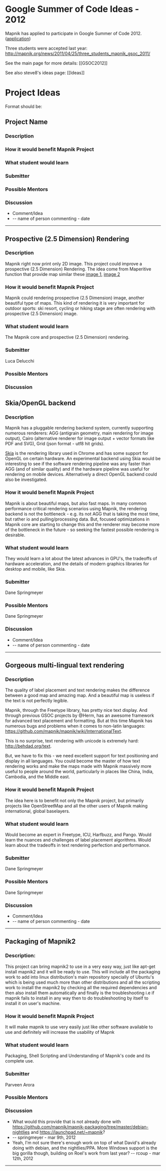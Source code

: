 # Google Summer of Code Ideas - 2012

Mapnik has applied to participate in Google Summer of Code 2012. ([application](Gsoc2012-application))

Three students were accepted last year: http://mapnik.org/news/2011/04/25/three_students_mapnik_gsoc_2011/

See the main page for more details: [[GSOC2012]]

See also steve8's ideas page: [[Ideas]]


# Project Ideas

Format should be:

## Project Name
### Description
### How it would benefit Mapnik Project
### What student would learn
### Submitter
### Possible Mentors
### Discussion
  * Comment/Idea
   * -- name of person commenting - date

----

## Prospective (2.5 Dimension) Rendering 
### Description
Mapnik right now print only 2D image. This project could improve a prospective (2.5 Dimension) Rendering. The idea come from Maperitive function that provide map similar these [image 1](http://images2.gazzettaobjects.it/static_images/ciclismo/giroditalia/2012/tappa_19_S03.jpg), [image 2](http://www.gazzetta.it/Speciali/Giroditalia/2011/immagini/zoom/tappa_15_s.jpg)
### How it would benefit Mapnik Project
Mapnik could rendering prospective (2.5 Dimension) image, another beautiful type of maps. This kind of rendering it is very important for outdoor sports: ski resort, cycling or hiking stage are often rendering with  prospective (2.5 Dimension) image.
### What student would learn
The Mapnik core and prospective (2.5 Dimension) rendering.
### Submitter
Luca Delucchi
### Possible Mentors
### Discussion

## Skia/OpenGL backend

### Description

Mapnik has a pluggable rendering backend system, currently supporting numerous renderers: AGG (antigrain geometry, main rendering for image output), Cairo (alternative renderer for image output + vector formats like PDF and SVG), Grid (json format - utf8 hit grids).

[Skia](http://code.google.com/p/skia/) is the rendering library used in Chrome and has some support for OpenGL on certain hardware. An experimental backend using Skia would be interesting to see if the software rendering pipeline was any faster than AGG (and of similar quality) and if the hardware pipeline was useful for rendering on mobile devices. Alternatively a direct OpenGL backend could also be investigated.

### How it would benefit Mapnik Project

Mapnik is about beautiful maps, but also fast maps. In many common performance critical rendering scenarios using Mapnik, the rendering backend is not the bottleneck - e.g. its not AGG that is taking the most time, but rather io and pulling/processing data. But, focused optimizations in Mapnik core are starting to change this and the renderer may become more of the bottleneck in the future - so seeking the fastest possible rendering is desirable.

### What student would learn
They would learn a lot about the latest advances in GPU's, the tradeoffs of hardware acceleration, and the details of modern graphics libraries for desktop and mobile, like Skia.

### Submitter

Dane Springmeyer

### Possible Mentors

Dane Springmeyer

### Discussion
  * Comment/Idea
   * -- name of person commenting - date

----

## Gorgeous multi-lingual text rendering

### Description

The quality of label placement and text rendering makes the difference between a good map and amazing map. And a beautiful map is useless if the text is not perfectly legible.

Mapnik, through the Freetype library, has pretty nice text display. And through previous GSOC projects by @Herm, has an awesome framework for advanced text placement and formatting. But at this time Mapnik has numerous bugs and problems when it comes to non-latin languages: https://github.com/mapnik/mapnik/wiki/InternationalText.

This is no surprise, text rendering with unicode is extremely hard: http://behdad.org/text.

But, we have to fix this - we need excellent support for text positioning and display in all languages. You could become the master of how text rendering works and make the maps made with Mapnik massively more useful to people around the world, particularly in places like China, India, Cambodia, and the Middle east.

### How it would benefit Mapnik Project

The idea here is to benefit not only the Mapnik project, but primarily projects like OpenStreetMap and all the other users of Mapnik making international, global baselayers.

### What student would learn

Would become an expert in Freetype, ICU, Harfbuzz, and Pango. Would learn the nuances and challenges of label placement algorithms. Would learn about the tradeoffs in text rendering perfection and performance.

### Submitter

Dane Springmeyer

### Possible Mentors

Dane Springmeyer

### Discussion
  * Comment/Idea
   * -- name of person commenting - date

----

## Packaging of Mapnik2
### Description:
This project can bring mapnik2 to use in a very easy way, just like apt-get install mapnik2 and it will be ready to use. This will include all the packaging work to add into linux distribution's main repository specially of Ubuntu's which is being used much more than other distributions and all the scripting work to install the mapnik2 by checking all the required dependencies and then also install them automatically and finally is the troubleshooting i.e if mapnik fails to install in any way then to do troubleshooting by itself to install it on user's machine.
### How it would benefit Mapnik Project
It will make mapnik to use very easily just like other software available to use and definitely will increase the usability of Mapnk  
### What student would learn
Packaging, Shell Scripting and Understanding of Mapnik's code and its complete use. 
### Submitter
Parveen Arora

### Possible Mentors

### Discussion
  * What would this provide that is not already done with https://github.com/mapnik/mapnik-packaging/tree/master/debian-nightlies and https://launchpad.net/~mapnik?
   * -- springmeyer - mar 9th, 2012
  * Yeah, I'm not sure there's enough work on top of what David's already doing with debian, and the nightlies/PPA. More Windows support is the big gorilla though, building on Roel's work from last year? -- rcoup - mar 12th, 2012

----
